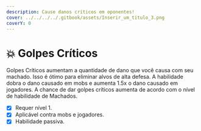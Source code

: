 ```yaml
---
description: Cause danos críticos em oponentes!
cover: ../../../../.gitbook/assets/Inserir_um_titulo_3.png
coverY: 0
---
```


# 💥 Golpes Críticos

Golpes Críticos aumentam a quantidade de dano que você causa com seu machado. Isso é ótimo para eliminar alvos de alta defesa. A habilidade dobra o dano causado em mobs e aumenta 1.5x o dano causado em jogadores. A chance de dar golpes críticos aumenta de acordo com o nível de habilidade de Machados.

* [x] Requer nível 1.
* [x] Aplicável contra mobs e jogadores.
* [x] Habilidade passiva.
